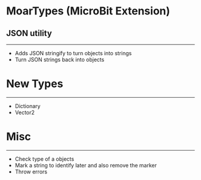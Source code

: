 # MoarTypes (MicroBit Extension)
## JSON utility
-----------------------------------
- Adds JSON stringify to turn objects into strings
- Turn JSON strings back into objects


# New Types
--------------------------------------
- Dictionary
- Vector2

# Misc
----------------------------------
- Check type of a objects
- Mark a string to identify later and also remove the marker
- Throw errors

